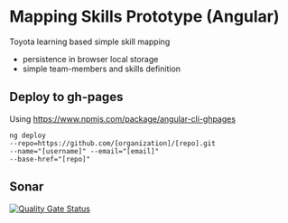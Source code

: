 # Mapping Skills Prototype (Angular)
Toyota learning based simple skill mapping
- persistence in browser local storage
- simple team-members and skills definition

## Deploy to gh-pages
Using https://www.npmjs.com/package/angular-cli-ghpages
```
ng deploy
--repo=https://github.com/[organization]/[repo].git
--name="[username]" --email="[email]"
--base-href="[repo]"
```

## Sonar
[![Quality Gate
Status](https://sonarcloud.io/api/project_badges/measure?project=jankudev-work_mapping-skills-prototype-ui&metric=alert_status)](https://sonarcloud.io/dashboard?id=jankudev-work_mapping-skills-prototype-ui)
